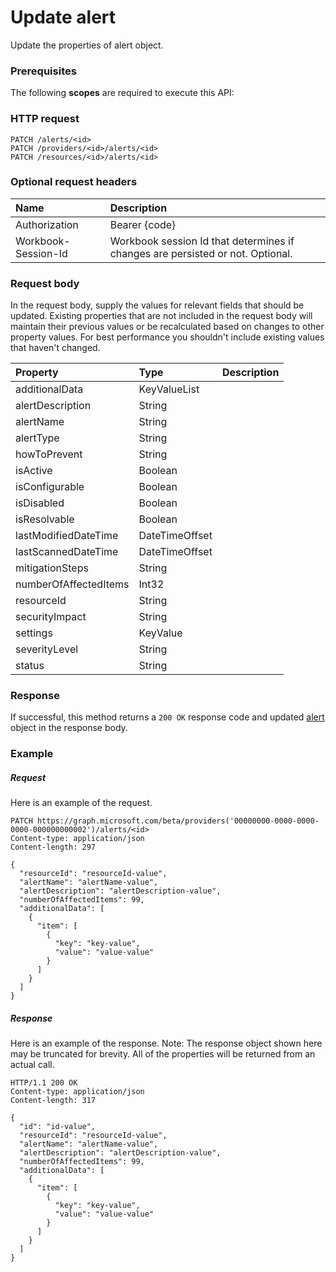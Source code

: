 # Update alert

Update the properties of alert object.
### Prerequisites
The following **scopes** are required to execute this API: 
### HTTP request
<!-- { "blockType": "ignored" } -->
```http
PATCH /alerts/<id>
PATCH /providers/<id>/alerts/<id>
PATCH /resources/<id>/alerts/<id>
```
### Optional request headers
| Name       | Description|
|:-----------|:-----------|
| Authorization  | Bearer {code}|
| Workbook-Session-Id  | Workbook session Id that determines if changes are persisted or not. Optional.|

### Request body
In the request body, supply the values for relevant fields that should be updated. Existing properties that are not included in the request body will maintain their previous values or be recalculated based on changes to other property values. For best performance you shouldn't include existing values that haven't changed.

| Property	   | Type	|Description|
|:---------------|:--------|:----------|
|additionalData|KeyValueList||
|alertDescription|String||
|alertName|String||
|alertType|String||
|howToPrevent|String||
|isActive|Boolean||
|isConfigurable|Boolean||
|isDisabled|Boolean||
|isResolvable|Boolean||
|lastModifiedDateTime|DateTimeOffset||
|lastScannedDateTime|DateTimeOffset||
|mitigationSteps|String||
|numberOfAffectedItems|Int32||
|resourceId|String||
|securityImpact|String||
|settings|KeyValue||
|severityLevel|String||
|status|String||

### Response
If successful, this method returns a `200 OK` response code and updated [alert](../resources/alert.md) object in the response body.
### Example
##### Request
Here is an example of the request.
<!-- {
  "blockType": "request",
  "name": "update_alert"
}-->
```http
PATCH https://graph.microsoft.com/beta/providers('00000000-0000-0000-0000-000000000002')/alerts/<id>
Content-type: application/json
Content-length: 297

{
  "resourceId": "resourceId-value",
  "alertName": "alertName-value",
  "alertDescription": "alertDescription-value",
  "numberOfAffectedItems": 99,
  "additionalData": [
    {
      "item": [
        {
          "key": "key-value",
          "value": "value-value"
        }
      ]
    }
  ]
}
```
##### Response
Here is an example of the response. Note: The response object shown here may be truncated for brevity. All of the properties will be returned from an actual call.
<!-- {
  "blockType": "response",
  "truncated": true,
  "@odata.type": "microsoft.graph.alert"
} -->
```http
HTTP/1.1 200 OK
Content-type: application/json
Content-length: 317

{
  "id": "id-value",
  "resourceId": "resourceId-value",
  "alertName": "alertName-value",
  "alertDescription": "alertDescription-value",
  "numberOfAffectedItems": 99,
  "additionalData": [
    {
      "item": [
        {
          "key": "key-value",
          "value": "value-value"
        }
      ]
    }
  ]
}
```

<!-- uuid: 8fcb5dbc-d5aa-4681-8e31-b001d5168d79
2015-10-25 14:57:30 UTC -->
<!-- {
  "type": "#page.annotation",
  "description": "Update alert",
  "keywords": "",
  "section": "documentation",
  "tocPath": ""
}-->